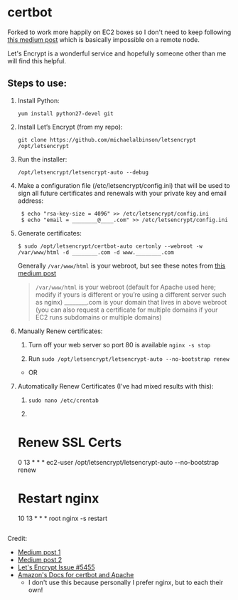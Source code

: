 # certbot

Forked to work more happily on EC2 boxes so I don't need to keep following [this medium post](https://medium.com/@andrenakkurt/great-guide-thanks-for-putting-this-together-gifford-nowland-c3ce0ea2455) which is basically impossible on a remote node.

Let's Encrypt is a wonderful service and hopefully someone other than me will find this helpful.

## Steps to use:
1. Install Python:
    
    `yum install python27-devel git`

2. Install Let’s Encrypt (from my repo): 

    `git clone https://github.com/michaelalbinson/letsencrypt /opt/letsencrypt`

3. Run the installer: 

    `/opt/letsencrypt/letsencrypt-auto --debug`
    
4. Make a configuration file (/etc/letsencrypt/config.ini) that will be used to sign all future certificates and renewals with your private key and email address:

   ``` 
    $ echo "rsa-key-size = 4096" >> /etc/letsencrypt/config.ini
    $ echo "email = ________@____.com" >> /etc/letsencrypt/config.ini
   ```

5. Generate certificates:
    
    `$ sudo /opt/letsencrypt/certbot-auto certonly --webroot -w /var/www/html -d ________.com -d www.________.com`
    
    Generally `/var/www/html` is your webroot, but see these notes from [this medium post](https://medium.com/@andrenakkurt/great-guide-thanks-for-putting-this-together-gifford-nowland-c3ce0ea2455)
    
    > `/var/www/html` is your webroot (default for Apache used here; modify if yours is different or you’re using a different server such as nginx)
      ________.com is your domain that lives in above webroot (you can also request a certificate for multiple domains if your EC2 runs subdomains or multiple domains)

6. Manually Renew certificates:

    1. Turn off your web server so port 80 is available `nginx -s stop`
    
    2. Run `sudo /opt/letsencrypt/letsencrypt-auto --no-bootstrap renew`
    
    - OR

7. Automatically Renew Certificates (I've had mixed results with this):

    1. `sudo nano /etc/crontab`
    
    2. ```
      # Renew SSL Certs
      0  13  *  *  *  ec2-user  /opt/letsencrypt/letsencrypt-auto --no-bootstrap renew
      
      # Restart nginx
      10 13  *  *  *  root      nginx -s restart 
      ```

Credit:
- [Medium post 1](https://medium.com/@gnowland/deploying-lets-encrypt-on-an-amazon-linux-ami-ec2-instance-f8e2e8f4fc1f)
- [Medium post 2](https://medium.com/@andrenakkurt/great-guide-thanks-for-putting-this-together-gifford-nowland-c3ce0ea2455)
- [Let's Encrypt Issue #5455](https://github.com/certbot/certbot/issues/5455)
- [Amazon's Docs for certbot and Apache](https://docs.aws.amazon.com/AWSEC2/latest/UserGuide/SSL-on-amazon-linux-2.html#letsencrypt)
    - I don't use this because personally I prefer nginx, but to each their own!
